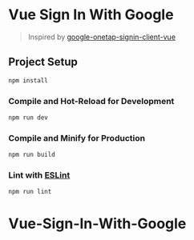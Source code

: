 # Vue Sign In With Google

> Inspired by [google-onetap-signin-client-vue](https://github.com/Zensynthium/google-onetap-signin-client-vue)

## Project Setup

```sh
npm install
```

### Compile and Hot-Reload for Development

```sh
npm run dev
```

### Compile and Minify for Production

```sh
npm run build
```

### Lint with [ESLint](https://eslint.org/)

```sh
npm run lint
```
# Vue-Sign-In-With-Google
